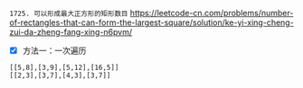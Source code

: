 
`1725. 可以形成最大正方形的矩形数目` https://leetcode-cn.com/problems/number-of-rectangles-that-can-form-the-largest-square/solution/ke-yi-xing-cheng-zui-da-zheng-fang-xing-n6pvm/
- [x] 方法一：一次遍历

```
[[5,8],[3,9],[5,12],[16,5]]
[[2,3],[3,7],[4,3],[3,7]]
```

